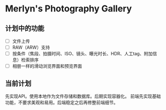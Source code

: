 # Merlyn's Photography Gallery
## 计划中的功能
- [ ] 文件上传
- [ ] RAW（ARW）支持
- [ ] 按条件（焦段、拍摄时间、ISO、镜头、曝光时长、HDR、人工tag、附加信息）检索排序
- [ ] 相册一样的滑动浏览界面和预览界面

## 当前计划
先实现API。使用本地作为文件存储和数据库。后期实现容器化。
前端先实现基础功能，不要求美观和易用。后端稳定之后再修整前端细节。